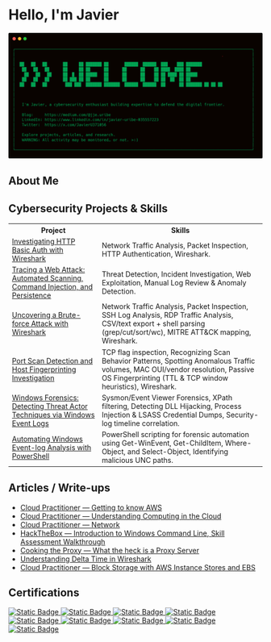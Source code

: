 <h1>Hello, I'm Javier</h1>

![Welcome Banner](image-1.png)

<h2>About Me</h2>

<h2>Cybersecurity Projects & Skills</h2>
<table>
  <tr>
    <th>Project</th>
    <th>Skills</th>
  </tr>
  <tr>
    <td>
      <a target="_blank" href="https://medium.com/@jje.uribe/letsdefend-http-basic-auth-walkthrough-7cbdf7e0293e">Investigating HTTP Basic Auth with Wireshark</a>
    </td>
    <td>Network Traffic Analysis, Packet Inspection, HTTP Authentication, Wireshark.</td>
  </tr>
  <tr>
    <td>
      <a target="_blank" href="https://medium.com/@jje.uribe/letsdefend-investigate-web-attack-walkthrough-a53773f43c10">Tracing a Web Attack: Automated Scanning, Command Injection, and Persistence</a>
    </td>
    <td>Threat Detection, Incident Investigation, Web Exploitation, Manual Log Review & Anomaly Detection.</td>
  </tr>
  <tr>
    <td>
      <a target="_blank" href="https://medium.com/@jje.uribe/letsdefend-brute-force-attack-walkthrough-1ba13a40b116">Uncovering a Brute-force Attack with Wireshark</a>
    </td>
    <td>Network Traffic Analysis, Packet Inspection, SSH Log Analysis, RDP Traffic Analysis, CSV/text export + shell parsing (grep/cut/sort/wc), MITRE ATT&CK mapping, Wireshark.</td>
  </tr>
  <tr>
    <td>
      <a target="_blank" href="https://medium.com/@jje.uribe/letsdefend-port-scan-activity-walkthrough-65d75e16d3fc">Port Scan Detection and Host Fingerprinting Investigation
      </a>
    </td>
    <td>TCP flag inspection, Recognizing Scan Behavior Patterns, Spotting Anomalous Traffic volumes, MAC OUI/vendor resolution, Passive OS Fingerprinting (TTL & TCP window heuristics), Wireshark.</td>
  </tr>
  <tr>
    <td>
      <a target="_blank" href="https://medium.com/@jje.uribe/hackthebox-windows-event-logs-and-finding-evil-skills-assessment-f289d9620f4b">Windows Forensics: Detecting Threat Actor Techniques via Windows Event Logs</a>
    </td>
    <td>Sysmon/Event Viewer Forensics, XPath filtering, Detecting DLL Hijacking, Process Injection & LSASS Credential Dumps, Security-log timeline correlation.</td>
  </tr>
  <tr>
    <td>
      <a target="_blank" href="https://medium.com/@jje.uribe/hackthebox-analyzing-windows-event-logs-en-masse-f418d7c83865">Automating Windows Event-log Analysis with PowerShell</a>
    </td>
    <td>
      PowerShell scripting for forensic automation using Get-WinEvent, Get-ChildItem, Where-Object, and Select-Object, Identifying malicious UNC paths. 
    </td>
  </tr>
</table>

<h2>Articles / Write-ups</h2>

<ul>
  <li><a target="_blank" href="https://medium.com/@jje.uribe/getting-to-know-aws-2ed080849ac9">Cloud Practitioner — Getting to know AWS</a></li>
  <li><a target="_blank" href="https://medium.com/@jje.uribe/cloud-practitioner-essentials-understanding-computing-in-the-cloud-646d8d02ad61">Cloud Practitioner — Understanding Computing in the Cloud</a></li>
  <li><a target="_blank" href="https://medium.com/@jje.uribe/cloud-practitioner-essentials-networking-70639c23d8a6">Cloud Practitioner — Network</a></li>
  <li><a target="_blank" href="https://medium.com/@jje.uribe/hackthebox-introduction-to-windows-command-line-skill-assessment-walkthrough-daa57d6e716d">HackTheBox — Introduction to Windows Command Line, Skill Assessment Walkthrough</a></li>
  <li><a target="_blank" href="https://medium.com/@jje.uribe/cooking-the-proxy-what-the-heck-is-a-proxy-server-e180078ba183">Cooking the Proxy — What the heck is a Proxy Server</a></li>
  <li><a target="_blank" href="https://medium.com/@jje.uribe/understanding-delta-time-in-wireshark-058e49aabf80">Understanding Delta Time in Wireshark</a></li>
  <li><a target="_blank" href="https://medium.com/@jje.uribe/cloud-practitioner-block-storage-with-aws-instance-stores-and-ebs-f5db0b650cf9">Cloud Practitioner — Block Storage with AWS Instance Stores and EBS</a></li>
</ul>

<h2>Certifications</h2>
<a target="_blank" href="https://www.credly.com/badges/39d182a3-1927-4954-8a78-e6f158e82b93/public_url">
  <img alt="Static Badge" src="https://img.shields.io/badge/ISC2%20Candidate-%2341F091?style=for-the-badge">
</a>
<a target="_blank" href="https://www.credly.com/badges/8e15f3fc-4e39-44a4-93f3-f6224939790a/public_url">
  <img alt="Static Badge" src="https://img.shields.io/badge/Google%20Cybersecurity%20Professional-%234190F0?style=for-the-badge">
</a>
<a target="_blank" href="https://app.letsdefend.io/certificate/show/4d7297db-618a-49ee-be5c-993635d69897">
  <img alt="Static Badge" src="https://img.shields.io/badge/lets%20defend%20SOC%20Analyst-%23F09B41?style=for-the-badge">
</a>
<a target="_blank" href="https://www.credly.com/badges/a5bd8cc4-2faa-481a-b628-b08ddc8bae32/public_url">
  <img alt="Static Badge" src="https://img.shields.io/badge/Google%20IT%20Automation%20with%20Python%20Professional-%2341D0F0?style=for-the-badge">
</a>
<a target="_blank" href="https://www.coursera.org/account/accomplishments/specialization/56XBUQNMW7LA">
  <img alt="Static Badge" src="https://img.shields.io/badge/Infosec%20Python%20for%20Cybersecurity%20Specialization-%23F041B9?style=for-the-badge">
</a>
<a target="_blank" href="https://www.coursera.org/account/accomplishments/verify/PM80SLEO8ZH3">
  <img alt="Static Badge" src="https://img.shields.io/badge/Amazon%20Programming%20with%20Java-%23414AF0?style=for-the-badge">
</a>
<a target="_blank" href="https://www.coursera.org/account/accomplishments/specialization/Z9KLVFNA7E95">
  <img alt="Static Badge" src="https://img.shields.io/badge/Infosec%20Advanced%20Python%20for%20Cybersecurity-%23F05841?style=for-the-badge">
</a>
<a target="_blank" href="https://www.credly.com/badges/eb6edec1-190e-4a8c-b18d-4f4a5afd0176/public_url">
  <img alt="Static Badge" src="https://img.shields.io/badge/AWS%20Cloud%20Quest%3A%20Cloud%20Practitioner-%23D2D952?style=for-the-badge">
</a>
<a target="_blank" href="https://www.credly.com/badges/1394a8e2-cbff-404a-be8f-2c1f3c5c2a5a/public_url">
  <img alt="Static Badge" src="https://img.shields.io/badge/Google%20IA%20Essentials-%23DBAD2E?style=for-the-badge">
</a>
<!--
**jjeuribe/jjeuribe** is a ✨ _special_ ✨ repository because its `README.md` (this file) appears on your GitHub profile.

Here are some ideas to get you started:

- 🔭 I’m currently working on ...
- 🌱 I’m currently learning ...
- 👯 I’m looking to collaborate on ...
- 🤔 I’m looking for help with ...
- 💬 Ask me about ...
- 📫 How to reach me: ...
- 😄 Pronouns: ...
- ⚡ Fun fact: ...
-->
